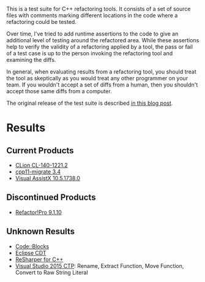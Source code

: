 This is a test suite for C++ refactoring tools.  It consists of
a set of source files with comments marking different locations
in the code where a refactoring could be tested.

Over time, I've tried to add runtime assertions to the code to
give an additional level of testing around the refactored area.
While these assertions help to verify the validity of a refactoring
applied by a tool, the pass or fail of a test case is up to the
person invoking the refactoring tool and examining the diffs.

In general, when evaluating results from a refactoring tool,
you should treat the tool as skeptically as you would treat
any other programmer on your team.  If you wouldn't accept a
set of diffs from a human, then you shouldn't accept those
same diffs from a computer.

The original release of the test suite is described
[in this blog post](http://legalizeadulthood.wordpress.com/2010/02/02/c-refactoring-tools-test-suite-available/).

# Results

## Current Products

- [CLion CL-140-1221.2](results/CLionResults.txt)
- [cpp11-migrate 3.4](results/Cpp11MigrateResults.txt)
- [Visual AssistX 10.5.1738.0](results/VisualAssistXResults.txt)

## Discontinued Products
- [Refactor!Pro 9.1.10](results/RefactorProResults.txt)

## Unknown Results

- [Code::Blocks](http://www.codeblocks.org/)
- [Eclipse CDT](https://eclipse.org/cdt/)
- [ReSharper for C++](https://www.jetbrains.com/resharper/features/cpp.html)
- [Visual Studio 2015 CTP](http://www.visualstudio.com/en-us/news/vs2015-preview-vs#C++):
Rename, Extract Function, Move Function, Convert to Raw String Literal
